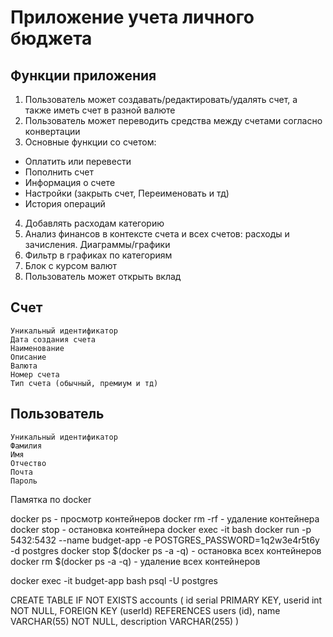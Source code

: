 # Приложение учета личного бюджета
## Функции приложения
1. Пользователь может создавать/редактировать/удалять счет, а также иметь счет в разной валюте
2. Пользователь может переводить средства между счетами согласно конвертации
3. Основные функции со счетом:
- Оплатить или перевести
- Пополнить счет
- Информация о счете
- Настройки (закрыть счет, Переименовать и тд)
- История операций
4. Добавлять расходам категорию
5. Анализ финансов в контексте счета и всех счетов: расходы и зачисления. Диаграммы/графики
6. Фильтр в графиках по категориям
7. Блок с курсом валют
8. Пользователь может открыть вклад

## Счет
```
Уникальный идентификатор
Дата создания счета
Наименование
Описание
Валюта
Номер счета
Тип счета (обычный, премиум и тд)
```

## Пользователь
```
Уникальный идентификатор
Фамилия
Имя
Отчество
Почта
Пароль
```

Памятка по docker

docker ps - просмотр контейнеров
docker rm -rf <name> - удаление контейнера
docker stop <name> - остановка контейнера
docker exec -it  <name> bash
docker run -p 5432:5432 --name budget-app -e POSTGRES_PASSWORD=1q2w3e4r5t6y -d postgres
docker stop $(docker ps -a -q) - остановка всех контейнеров
docker rm $(docker ps -a -q) - удаление всех контейнеров

docker exec -it budget-app bash
psql -U postgres

CREATE TABLE IF NOT EXISTS accounts (
	id serial PRIMARY KEY,
	userid int NOT NULL,
	FOREIGN KEY (userId) REFERENCES users (id),
	name VARCHAR(55) NOT NULL,
	description VARCHAR(255)
)
